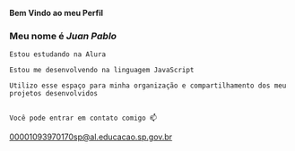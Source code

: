 **Bem Vindo ao meu Perfil**

### Meu nome é *Juan Pablo*
    
    Estou estudando na Alura
    
    Estou me desenvolvendo na linguagem JavaScript
    
    Utilizo esse espaço para minha organização e compartilhamento dos meu projetos desenvolvidos
    

    Você pode entrar em contato comigo 📫
00001093970170sp@al.educacao.sp.gov.br

